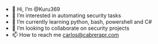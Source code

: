 - 👋 Hi, I’m @Kuru369
- 👀 I’m interested in automating security tasks
- 🌱 I’m currently learning python, bash, powershell and C#
- 💞️ I’m looking to collaborate on security projects
- 📫 How to reach me carlos@cabrerapr.com

<!---
Kuru369/Kuru369 is a ✨ special ✨ repository because its `README.md` (this file) appears on your GitHub profile.
You can click the Preview link to take a look at your changes.
--->
